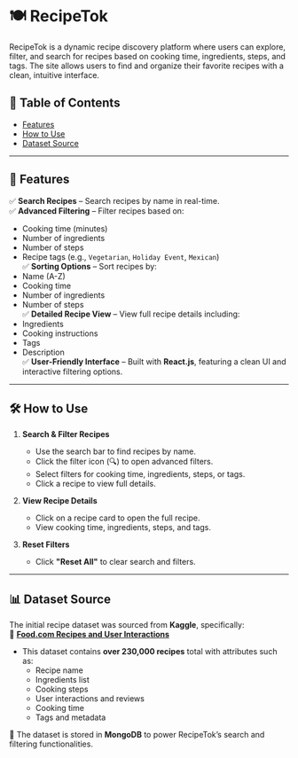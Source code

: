 # 🍽️ RecipeTok

RecipeTok is a dynamic recipe discovery platform where users can explore, filter, and search for recipes based on cooking time, ingredients, steps, and tags. The site allows users to find and organize their favorite recipes with a clean, intuitive interface.

## 📖 Table of Contents
- [Features](#features)
- [How to Use](#how-to-use)
- [Dataset Source](#dataset-source)

---

## 🎯 Features
✅ **Search Recipes** – Search recipes by name in real-time.  
✅ **Advanced Filtering** – Filter recipes based on:
   - Cooking time (minutes)
   - Number of ingredients
   - Number of steps
   - Recipe tags (e.g., `Vegetarian`, `Holiday Event`, `Mexican`)  
✅ **Sorting Options** – Sort recipes by:
   - Name (A-Z)
   - Cooking time
   - Number of ingredients
   - Number of steps  
✅ **Detailed Recipe View** – View full recipe details including:
   - Ingredients
   - Cooking instructions
   - Tags
   - Description  
✅ **User-Friendly Interface** – Built with **React.js**, featuring a clean UI and interactive filtering options.  

---

## 🛠️ How to Use
1. **Search & Filter Recipes**  
   - Use the search bar to find recipes by name.  
   - Click the filter icon (🔍) to open advanced filters.  
   - Select filters for cooking time, ingredients, steps, or tags.  
   - Click a recipe to view full details.  

2. **View Recipe Details**  
   - Click on a recipe card to open the full recipe.  
   - View cooking time, ingredients, steps, and tags.  

3. **Reset Filters**  
   - Click **"Reset All"** to clear search and filters.  

---

## 📊 Dataset Source
The initial recipe dataset was sourced from **Kaggle**, specifically:  
📌 **[Food.com Recipes and User Interactions](https://www.kaggle.com/datasets/shuyangli94/food-com-recipes-and-user-interactions)**  

- This dataset contains **over 230,000 recipes** total with attributes such as:
  - Recipe name
  - Ingredients list
  - Cooking steps
  - User interactions and reviews
  - Cooking time
  - Tags and metadata  

🔹 The dataset is stored in **MongoDB** to power RecipeTok’s search and filtering functionalities.